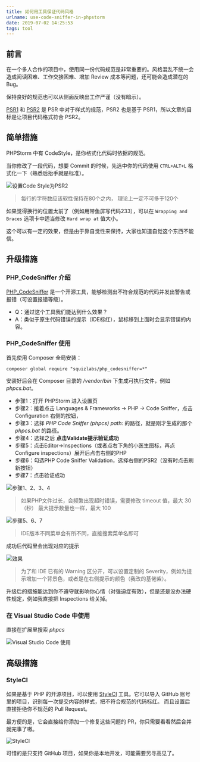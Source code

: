 ```yaml
---
title: 如何用工具保证代码风格
urlname: use-code-sniffer-in-phpstorm
date: 2019-07-02 14:25:53
tags: tool
---
```


## 前言

在一个多人合作的项目中，使用同一份代码规范是非常重要的。风格混乱不统一会造成阅读困难、工作交接困难、增加 Review 成本等问题，还可能会造成潜在的 Bug。

保持良好的规范也可以从侧面反映出工作严谨（没有暗示）。

[PSR1](https://github.com/PizzaLiu/PHP-FIG/blob/master/PSR-1-basic-coding-standard-cn.md) 和 [PSR2](https://github.com/PizzaLiu/PHP-FIG/blob/master/PSR-2-coding-style-guide-cn.md) 是 PSR 中对于样式的规范，PSR2 也是基于 PSR1，所以文章的目标是让项目代码格式符合 PSR2。

<!-- more -->

## 简单措施

PHPStorm 中有 CodeStyle，是你格式化代码时依据的规范。

当你修改了一段代码，想要 Commit 的时候，先选中你的代码使用 `CTRL+ALT+L` 格式化一下（熟悉后抬手就是标准）。

![设置Code Style为PSR2](/images/phpstorm-psr2.png)

> 每行的字符数应该软性保持在80个之内， 理论上一定不可多于120个

如果觉得换行的位置太前了（例如用带鱼屏写代码233），可以在 `Wrapping and Braces` 选项卡中适当修改 `Hard wrap at` 值大小。

这个可以有一定的效果，但是由于靠自觉性来保持，大家也知道自觉这个东西不能信。

## 升级措施

### PHP_CodeSniffer 介绍

[PHP_CodeSniffer](https://pear.php.net/package/PHP_CodeSniffer/) 是一个开源工具，能够检测出不符合规范的代码并发出警告或报错（可设置报错等级）。

- Q：通过这个工具我们能达到什么效果？
- A：类似于原生代码错误的提示（IDE标红），鼠标移到上面时会显示错误的内容。

### PHP_CodeSniffer 使用

首先使用 Composer 全局安装：

```composer
composer global require "squizlabs/php_codesniffer=*"
```

安装好后会在 Composer 目录的 */vendor/bin* 下生成可执行文件，例如 *phpcs.bat*。

- 步骤1：打开 PHPStorm 进入设置页
- 步骤2：接着点击 Languages & Frameworks -> PHP -> Code Sniffer，点击 Configuration 右侧的按钮，
- 步骤3：选择 *PHP Code Sniffer (phpcs) path:* 的路径，就是刚才生成的那个 *phpcs.bat* 的路径。
- 步骤4：选择之后 **点击Validate提示验证成功**
- 步骤5：点击Editor->Inspections（或者点右下角的小医生图标，再点 Configure inspections）展开后点击右侧的PHP
- 步骤6：勾选PHP Code Sniffer Validation，选择右侧的PSR2（没有时点击刷新按钮）
- 步骤7：点击验证成功

![步骤1、2、3、4](/images/phpcs1.png)

> 如果PHP文件过长，会频繁出现超时错误，需要修改 timeout 值，最大 30（秒）
> 最大提示数量也一样，最大 100

![步骤5、6、7](/images/phpcs2.png)

> IDE版本不同菜单会有所不同，直接搜索菜单名即可

成功后代码里会出现对应的提示

![效果](/images/phpcs3.png)

> 为了和 IDE 已有的 Warning 区分开，可以设置定制的 Severity，例如为提示增加一个背景色，或者是在右侧提示的颜色（我改的基佬紫）。

升级后的措施能达到你不遵守就影响你心情（对强迫症有效），但是还是没办法硬性规定，例如我直接把 Inspections 给关掉。

### 在 Visual Studio Code 中使用

直接在扩展里搜索 *phpcs*

![Visual Studio Code 使用](/images/phpcs-vsc.png)

## 高级措施

### StyleCI

如果是基于 PHP 的开源项目，可以使用 [StyleCI](https://github.styleci.io) 工具。它可以导入 GitHub 账号里的项目，识别每一次提交内容的样式，把不符合规范的代码标红。
而且设置后直接拒绝你不规范的 Pull Request。

最方便的是，它会直接给你添加一个修复这些问题的 PR，你只需要看看然后合并就完事了嗷。

![StyleCI](/images/styleci.png)

可惜的是只支持 GitHub 项目，如果你是本地开发，可能需要另寻高见了。
